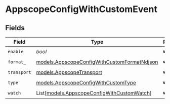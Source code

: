 # AppscopeConfigWithCustomEvent


## Fields

| Field                                                                                            | Type                                                                                             | Required                                                                                         | Description                                                                                      |
| ------------------------------------------------------------------------------------------------ | ------------------------------------------------------------------------------------------------ | ------------------------------------------------------------------------------------------------ | ------------------------------------------------------------------------------------------------ |
| `enable`                                                                                         | *bool*                                                                                           | :heavy_check_mark:                                                                               | N/A                                                                                              |
| `format_`                                                                                        | [models.AppscopeConfigWithCustomFormatNdjson](../models/appscopeconfigwithcustomformatndjson.md) | :heavy_check_mark:                                                                               | N/A                                                                                              |
| `transport`                                                                                      | [models.AppscopeTransport](../models/appscopetransport.md)                                       | :heavy_check_mark:                                                                               | N/A                                                                                              |
| `type`                                                                                           | [models.AppscopeConfigWithCustomType](../models/appscopeconfigwithcustomtype.md)                 | :heavy_check_mark:                                                                               | N/A                                                                                              |
| `watch`                                                                                          | List[[models.AppscopeConfigWithCustomWatch](../models/appscopeconfigwithcustomwatch.md)]         | :heavy_check_mark:                                                                               | N/A                                                                                              |